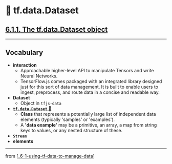 # 🧮 tf.data.Dataset

## [**6.1.1.** The tf.data.Dataset object](https://livebook.manning.com/book/deep-learning-with-javascript/chapter-6/17)

---

## **Vocabulary**

- <b>interaction</b>
  - Approachable higher-level API to manipulate Tensors and write Neural Networks.
  - TensorFlow.js comes packaged with an integrated library designed just for this sort of data management. It is built to enable users to ingest, preprocess, and route data in a concise and readable way.
- <b>Dataset</b>
  - Object in `tfjs-data`
- <b>[`tf.data.Dataset` 🔗](https://js.tensorflow.org/api/latest/#class:data.Dataset)</b>
  - **Class** that represents a potentially large list of independent data elements (typically 'samples' or 'examples').
  - A **'data example'** may be a primitive, an array, a map from string keys to values, or any nested structure of these.
- <b>`Stream`</b>
- <b>elements</b>

<link rel="stylesheet" type="text/css" media="all" href="../../../assets/css/custom.css" />

---

from [[_6-1-using-tf-data-to-manage-data]]

[//begin]: # "Autogenerated link references for markdown compatibility"
[_6-1-using-tf-data-to-manage-data]: _6-1-using-tf-data-to-manage-data.md "🧮 Manage with TF.data"
[//end]: # "Autogenerated link references"
